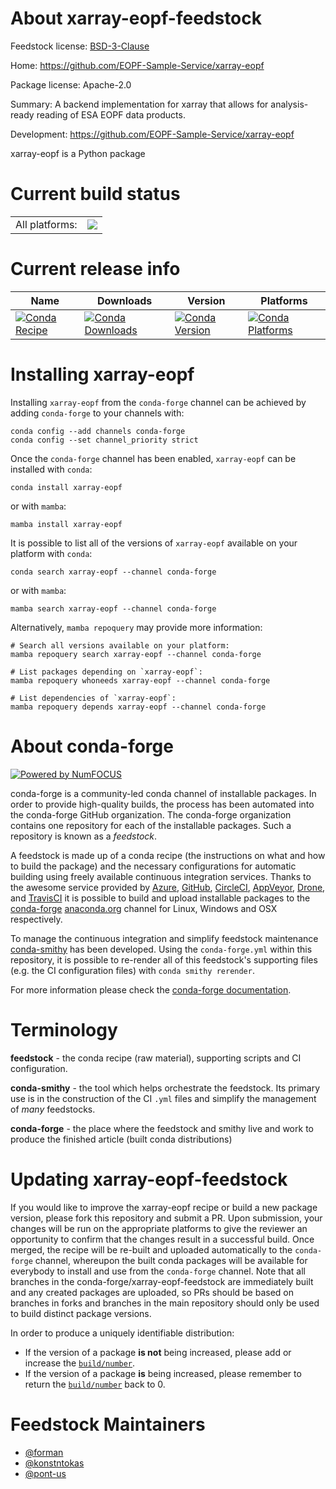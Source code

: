 About xarray-eopf-feedstock
===========================

Feedstock license: [BSD-3-Clause](https://github.com/conda-forge/xarray-eopf-feedstock/blob/main/LICENSE.txt)

Home: https://github.com/EOPF-Sample-Service/xarray-eopf

Package license: Apache-2.0

Summary: A backend implementation for xarray that allows for analysis-ready reading of ESA EOPF data products.

Development: https://github.com/EOPF-Sample-Service/xarray-eopf

xarray-eopf is a Python package

Current build status
====================


<table><tr><td>All platforms:</td>
    <td>
      <a href="https://dev.azure.com/conda-forge/feedstock-builds/_build/latest?definitionId=24992&branchName=main">
        <img src="https://dev.azure.com/conda-forge/feedstock-builds/_apis/build/status/xarray-eopf-feedstock?branchName=main">
      </a>
    </td>
  </tr>
</table>

Current release info
====================

| Name | Downloads | Version | Platforms |
| --- | --- | --- | --- |
| [![Conda Recipe](https://img.shields.io/badge/recipe-xarray--eopf-green.svg)](https://anaconda.org/conda-forge/xarray-eopf) | [![Conda Downloads](https://img.shields.io/conda/dn/conda-forge/xarray-eopf.svg)](https://anaconda.org/conda-forge/xarray-eopf) | [![Conda Version](https://img.shields.io/conda/vn/conda-forge/xarray-eopf.svg)](https://anaconda.org/conda-forge/xarray-eopf) | [![Conda Platforms](https://img.shields.io/conda/pn/conda-forge/xarray-eopf.svg)](https://anaconda.org/conda-forge/xarray-eopf) |

Installing xarray-eopf
======================

Installing `xarray-eopf` from the `conda-forge` channel can be achieved by adding `conda-forge` to your channels with:

```
conda config --add channels conda-forge
conda config --set channel_priority strict
```

Once the `conda-forge` channel has been enabled, `xarray-eopf` can be installed with `conda`:

```
conda install xarray-eopf
```

or with `mamba`:

```
mamba install xarray-eopf
```

It is possible to list all of the versions of `xarray-eopf` available on your platform with `conda`:

```
conda search xarray-eopf --channel conda-forge
```

or with `mamba`:

```
mamba search xarray-eopf --channel conda-forge
```

Alternatively, `mamba repoquery` may provide more information:

```
# Search all versions available on your platform:
mamba repoquery search xarray-eopf --channel conda-forge

# List packages depending on `xarray-eopf`:
mamba repoquery whoneeds xarray-eopf --channel conda-forge

# List dependencies of `xarray-eopf`:
mamba repoquery depends xarray-eopf --channel conda-forge
```


About conda-forge
=================

[![Powered by
NumFOCUS](https://img.shields.io/badge/powered%20by-NumFOCUS-orange.svg?style=flat&colorA=E1523D&colorB=007D8A)](https://numfocus.org)

conda-forge is a community-led conda channel of installable packages.
In order to provide high-quality builds, the process has been automated into the
conda-forge GitHub organization. The conda-forge organization contains one repository
for each of the installable packages. Such a repository is known as a *feedstock*.

A feedstock is made up of a conda recipe (the instructions on what and how to build
the package) and the necessary configurations for automatic building using freely
available continuous integration services. Thanks to the awesome service provided by
[Azure](https://azure.microsoft.com/en-us/services/devops/), [GitHub](https://github.com/),
[CircleCI](https://circleci.com/), [AppVeyor](https://www.appveyor.com/),
[Drone](https://cloud.drone.io/welcome), and [TravisCI](https://travis-ci.com/)
it is possible to build and upload installable packages to the
[conda-forge](https://anaconda.org/conda-forge) [anaconda.org](https://anaconda.org/)
channel for Linux, Windows and OSX respectively.

To manage the continuous integration and simplify feedstock maintenance
[conda-smithy](https://github.com/conda-forge/conda-smithy) has been developed.
Using the ``conda-forge.yml`` within this repository, it is possible to re-render all of
this feedstock's supporting files (e.g. the CI configuration files) with ``conda smithy rerender``.

For more information please check the [conda-forge documentation](https://conda-forge.org/docs/).

Terminology
===========

**feedstock** - the conda recipe (raw material), supporting scripts and CI configuration.

**conda-smithy** - the tool which helps orchestrate the feedstock.
                   Its primary use is in the construction of the CI ``.yml`` files
                   and simplify the management of *many* feedstocks.

**conda-forge** - the place where the feedstock and smithy live and work to
                  produce the finished article (built conda distributions)


Updating xarray-eopf-feedstock
==============================

If you would like to improve the xarray-eopf recipe or build a new
package version, please fork this repository and submit a PR. Upon submission,
your changes will be run on the appropriate platforms to give the reviewer an
opportunity to confirm that the changes result in a successful build. Once
merged, the recipe will be re-built and uploaded automatically to the
`conda-forge` channel, whereupon the built conda packages will be available for
everybody to install and use from the `conda-forge` channel.
Note that all branches in the conda-forge/xarray-eopf-feedstock are
immediately built and any created packages are uploaded, so PRs should be based
on branches in forks and branches in the main repository should only be used to
build distinct package versions.

In order to produce a uniquely identifiable distribution:
 * If the version of a package **is not** being increased, please add or increase
   the [``build/number``](https://docs.conda.io/projects/conda-build/en/latest/resources/define-metadata.html#build-number-and-string).
 * If the version of a package **is** being increased, please remember to return
   the [``build/number``](https://docs.conda.io/projects/conda-build/en/latest/resources/define-metadata.html#build-number-and-string)
   back to 0.

Feedstock Maintainers
=====================

* [@forman](https://github.com/forman/)
* [@konstntokas](https://github.com/konstntokas/)
* [@pont-us](https://github.com/pont-us/)


<!-- dummy commit to enable rerendering -->

